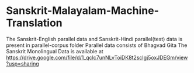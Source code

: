 # Sanskrit-Malayalam-Machine-Translation

The Sanskrit-English parallel data and Sanskrit-Hindi parallel(test) data is present in parallel-corpus folder
Parallel data consists of  Bhagvad Gita  The Sanskrit Monolingual Data is available at https://drive.google.com/file/d/1_qclc7unNLvToiDK8t2scIgj5oxJDEGm/view?usp=sharing

